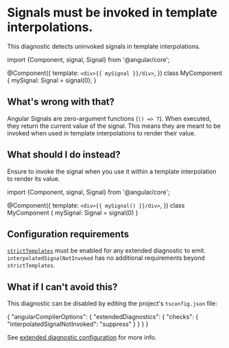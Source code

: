 # Signals must be invoked in template interpolations. 

This diagnostic detects uninvoked signals in template interpolations.

<docs-code language="typescript">

import {Component, signal, Signal} from '@angular/core';

@Component({
  template: `<div>{{ mySignal }}/div>`,
})
class MyComponent {
    mySignal: Signal<number> = signal(0);
}

</docs-code>

## What's wrong with that?

Angular Signals are zero-argument functions (`() => T`). When executed, they return the current value of the signal.
This means they are meant to be invoked when used in template interpolations to render their value.

## What should I do instead?

Ensure to invoke the signal when you use it within a template interpolation to render its value.

<docs-code language="typescript">

import {Component, signal, Signal} from '@angular/core';

@Component({
  template: `<div>{{ mySignal() }}/div>`,
})
class MyComponent {
  mySignal: Signal<number> = signal(0)
}

</docs-code>

## Configuration requirements

[`strictTemplates`](tools/cli/template-typecheck#strict-mode) must be enabled for any extended diagnostic to emit.
`interpolatedSignalNotInvoked` has no additional requirements beyond `strictTemplates`.

## What if I can't avoid this?

This diagnostic can be disabled by editing the project's `tsconfig.json` file:

<docs-code language="json">
{
  "angularCompilerOptions": {
    "extendedDiagnostics": {
      "checks": {
        "interpolatedSignalNotInvoked": "suppress"
      }
    }
  }
}
</docs-code>

See [extended diagnostic configuration](extended-diagnostics#configuration) for more info.
